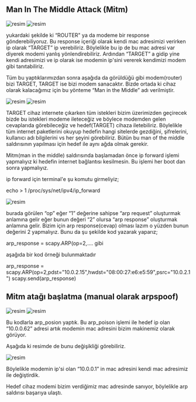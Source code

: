

## Man In The Middle Attack (Mitm)

![resim](https://user-images.githubusercontent.com/18248422/176667863-f5ba04f5-7334-49a9-9f17-0aaea41b265a.png)
![resim](https://user-images.githubusercontent.com/18248422/176667877-7602ba31-27c1-4079-83c5-4ba4e7447104.png)

yukardaki şekilde ki “ROUTER" ya da modeme bir response gönderebiliyoruz. Bu response içeriği olarak kendi mac adresimizi verirken ip olarak “TARGET” ip verebiliriz. Böylelikle bu ip de bu mac adresi var diyerek modemi yanlış yönlendirebiliriz. Ardından “TARGET” a gidip yine kendi adresimizi ve ip olarak ise modemin ip'sini vererek kendimizi modem gibi tanıtabiliriz.
  
Tüm bu yaptıklarımızdan sonra aşağıda da görüldüğü gibi modem(router) bizi TARGET, TARGET ise bizi modem sanacaktır. Bizde ortada ki cihaz olarak kalacağımız için bu yönteme “Man in the Middle” adı verilmiştir.

![resim](https://user-images.githubusercontent.com/18248422/176667909-67d71ed3-8ae4-4e23-9ef0-e20647e8d0a8.png)
![resim](https://user-images.githubusercontent.com/18248422/176667925-7391d160-fe01-4b06-ae87-baa8fd625413.png)

TARGET cihaz internete çıkarken tüm istekleri bizim üzerimizden geçirecek bizde bu istekleri modeme ileteceğiz ve böylece modemden gelen cevaplarıda görebileceğiz ve hedef(TARGET) cihaza iletebiliriz. Böylelikle tüm internet paketlerini okuyup hedefin hangi sitelerde gezdiğini, şifrelerini, kullanıcı adı bilgilerini vs her şeyini görebiliriz. Bütün bu man of the middle saldırısının yapılması için hedef ile aynı ağda olmak gerekir. 

Mitm(man in the middle) saldırısında başlamadan önce ip forward işlemi yapmalıyız ki hedefin internet bağlantısı kesilmesin. Bu işlemi her boot dan sonra yapmalıyız.

ip forward için terminal'e şu komutu girmeliyiz;

echo > 1 /proc/sys/net/ipv4/ip_forward

![resim](https://user-images.githubusercontent.com/18248422/176667999-79cab0e9-d92b-4b81-899e-29bee824c68e.png)

burada görülen “op” eğer “1” değerine sahipse “arp request” oluşturmak anlamına gelir eğer bunun değeri “2” olursa “arp response” oluşturmak anlamına gelir. Bizim için arp response(cevap) olması lazım o yüzden bunun değerini 2 yapmalıyız. Bunu da şu şekilde kod yazarak yaparız;

arp_response = scapy.ARP(op=2,.... gibi

aşağıda bir kod örneği bulunmaktadır

arp_response = scapy.ARP(op=2,pdst="10.0.2.15",hwdst="08:00:27:e6:e5:59",psrc="10.0.2.1")
scapy.send(arp_response)
 
## Mitm atağı başlatma (manual olarak arpspoof)

![resim](https://user-images.githubusercontent.com/18248422/176668375-43d99f65-2142-4351-8dfb-ce0f4611d47a.png)
![resim](https://user-images.githubusercontent.com/18248422/176668390-b3e28aed-248c-4ca8-b12c-cc8d38737358.png)
 
Bu kodlarla arp_posion yaptık. Bu arp_poison işlemi ile hedef ip olan “10.0.0.62” adresi artık modemin mac adresini bizim makinemiz olarak görüyor.

Aşağıda ki resimde de bunu değişikliği görebiliriz.

![resim](https://user-images.githubusercontent.com/18248422/176668503-18c89da4-b687-4369-a1f6-7c5aba50616c.png)

Böylelikle modemin ip'si olan “10.0.0.1” in mac adresini kendi mac adresimiz ile değiştirdik. 
    
Hedef cihaz modemi bizim verdiğimiz mac adresinde sanıyor, böylelikle arp saldırısı başarıya ulaştı.


